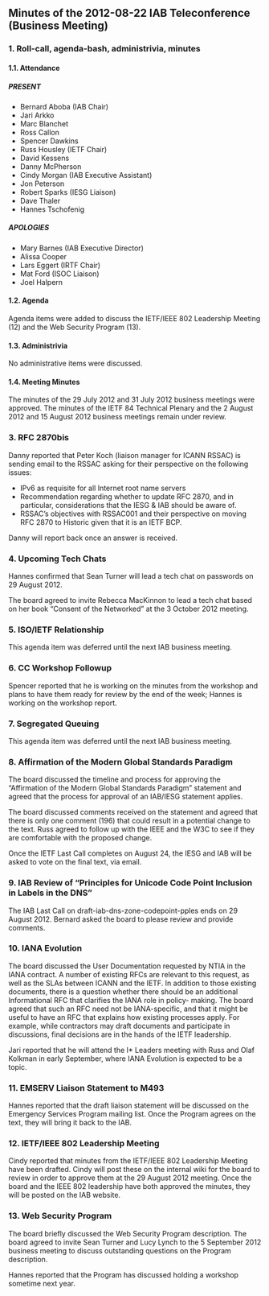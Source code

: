 
Minutes of the 2012-08-22 IAB Teleconference (Business Meeting)
---------------------------------------------------------------


### 1. Roll-call, agenda-bash, administrivia, minutes


#### 1.1. Attendance


##### PRESENT


* Bernard Aboba (IAB Chair)
* Jari Arkko
* Marc Blanchet
* Ross Callon
* Spencer Dawkins
* Russ Housley (IETF Chair)
* David Kessens
* Danny McPherson
* Cindy Morgan (IAB Executive Assistant)
* Jon Peterson
* Robert Sparks (IESG Liaison)
* Dave Thaler
* Hannes Tschofenig


##### APOLOGIES


* Mary Barnes (IAB Executive Director)
* Alissa Cooper
* Lars Eggert (IRTF Chair)
* Mat Ford (ISOC Liaison)
* Joel Halpern


#### 1.2. Agenda


Agenda items were added to discuss the IETF/IEEE 802 Leadership Meeting (12) and the Web Security Program (13).


#### 1.3. Administrivia


No administrative items were discussed.


#### 1.4. Meeting Minutes


The minutes of the 29 July 2012 and 31 July 2012 business meetings were approved. The minutes of the IETF 84 Technical Plenary and the 2 August 2012 and 15 August 2012 business meetings remain under review.


### 3. RFC 2870bis


Danny reported that Peter Koch (liaison manager for ICANN RSSAC) is sending email to the RSSAC asking for their perspective on the following issues:


* IPv6 as requisite for all Internet root name servers
* Recommendation regarding whether to update RFC 2870, and in particular, considerations that the IESG & IAB should be aware of.
* RSSAC’s objectives with RSSAC001 and their perspective on moving RFC 2870 to Historic given that it is an IETF BCP.


Danny will report back once an answer is received.


### 4. Upcoming Tech Chats


Hannes confirmed that Sean Turner will lead a tech chat on passwords on 29 August 2012.


The board agreed to invite Rebecca MacKinnon to lead a tech chat based on her book “Consent of the Networked” at the 3 October 2012 meeting.


### 5. ISO/IETF Relationship


This agenda item was deferred until the next IAB business meeting.


### 6. CC Workshop Followup


Spencer reported that he is working on the minutes from the workshop and plans to have them ready for review by the end of the week; Hannes is working on the workshop report.


### 7. Segregated Queuing


This agenda item was deferred until the next IAB business meeting.


### 8. Affirmation of the Modern Global Standards Paradigm


The board discussed the timeline and process for approving the “Affirmation of the Modern Global Standards Paradigm” statement and agreed that the process for approval of an IAB/IESG statement applies.


The board discussed comments received on the statement and agreed that there is only one comment (196) that could result in a potential change to the text. Russ agreed to follow up with the IEEE and the W3C to see if they are comfortable with the proposed change.


Once the IETF Last Call completes on August 24, the IESG and IAB will be asked to vote on the final text, via email.


### 9. IAB Review of “Principles for Unicode Code Point Inclusion in Labels in the DNS”


The IAB Last Call on draft-iab-dns-zone-codepoint-pples ends on 29 August 2012. Bernard asked the board to please review and provide comments.


### 10. IANA Evolution


The board discussed the User Documentation requested by NTIA in the IANA contract. A number of existing RFCs are relevant to this request, as well as the SLAs between ICANN and the IETF. In addition to those existing documents, there is a question whether there should be an additional Informational RFC that clarifies the IANA role in policy- making. The board agreed that such an RFC need not be IANA-specific, and that it might be useful to have an RFC that explains how existing processes apply. For example, while contractors may draft documents and participate in discussions, final decisions are in the hands of the IETF leadership.


Jari reported that he will attend the I\* Leaders meeting with Russ and Olaf Kolkman in early September, where IANA Evolution is expected to be a topic.


### 11. EMSERV Liaison Statement to M493


Hannes reported that the draft liaison statement will be discussed on the Emergency Services Program mailing list. Once the Program agrees on the text, they will bring it back to the IAB.


### 12. IETF/IEEE 802 Leadership Meeting


Cindy reported that minutes from the IETF/IEEE 802 Leadership Meeting have been drafted. Cindy will post these on the internal wiki for the board to review in order to approve them at the 29 August 2012 meeting. Once the board and the IEEE 802 leadership have both approved the minutes, they will be posted on the IAB website.


### 13. Web Security Program


The board briefly discussed the Web Security Program description. The board agreed to invite Sean Turner and Lucy Lynch to the 5 September 2012 business meeting to discuss outstanding questions on the Program description.


Hannes reported that the Program has discussed holding a workshop sometime next year.


